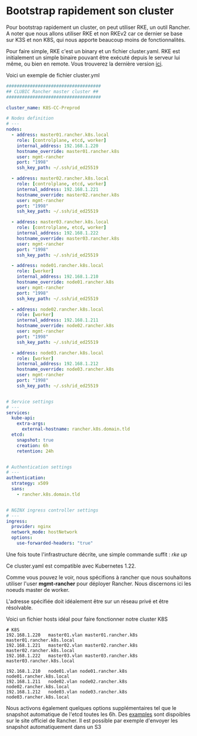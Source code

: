 # Bootstrap rapidement son cluster

Pour bootstrap rapidement un cluster, on peut utiliser RKE, un outil
Rancher. A noter que nous allons utiliser RKE et non RKEv2 car ce
dernier se base sur K3S et non K8S, qui nous apporte beaucoup moins de
fonctionnalités.

Pour faire simple, RKE c'est un binary et un fichier cluster.yaml. RKE
est initialement un simple binaire pouvant être exécuté depuis le
serveur lui même, ou bien en remote. Vous trouverez la dernière version
[ici](https://github.com/rancher/rke/#latest-release).

Voici un exemple de fichier cluster.yml

```yaml
####################################
## CLUBIC Rancher master cluster ##
####################################

cluster_name: K8S-CC-Preprod

# Nodes definition
# ---
nodes:
  - address: master01.rancher.k8s.local
    role: [controlplane, etcd, worker]
    internal_address: 192.168.1.220
    hostname_override: master01.rancher.k8s
    user: mgmt-rancher
    port: "1998"
    ssh_key_path: ~/.ssh/id_ed25519

  - address: master02.rancher.k8s.local
    role: [controlplane, etcd, worker]
    internal_address: 192.168.1.221
    hostname_override: master02.rancher.k8s
    user: mgmt-rancher
    port: "1998"
    ssh_key_path: ~/.ssh/id_ed25519

  - address: master03.rancher.k8s.local
    role: [controlplane, etcd, worker]
    internal_address: 192.168.1.222
    hostname_override: master03.rancher.k8s
    user: mgmt-rancher
    port: "1998"
    ssh_key_path: ~/.ssh/id_ed25519

  - address: node01.rancher.k8s.local
    role: [worker]
    internal_address: 192.168.1.210
    hostname_override: node01.rancher.k8s
    user: mgmt-rancher
    port: "1998"
    ssh_key_path: ~/.ssh/id_ed25519

  - address: node02.rancher.k8s.local
    role: [worker]
    internal_address: 192.168.1.211
    hostname_override: node02.rancher.k8s
    user: mgmt-rancher
    port: "1998"
    ssh_key_path: ~/.ssh/id_ed25519

  - address: node03.rancher.k8s.local
    role: [worker]
    internal_address: 192.168.1.212
    hostname_override: node03.rancher.k8s
    user: mgmt-rancher
    port: "1998"
    ssh_key_path: ~/.ssh/id_ed25519


# Service settings
# ---
services:
  kube-api:
    extra-args:
      external-hostname: rancher.k8s.domain.tld
  etcd:
    snapshot: true
    creation: 6h
    retention: 24h


# Authentication settings
# ---
authentication:
  strategy: x509
  sans:
    - rancher.k8s.domain.tld


# NGINX ingress controller settings
# ---
ingress:
  provider: nginx
  network_mode: hostNetwork
  options:
    use-forwarded-headers: "true"
```

Une fois toute l'infrastructure décrite, une simple commande suffit : _rke up_

Ce cluster.yaml est compatible avec Kubernetes 1.22.

Comme vous pouvez le voir, nous spécifions à rancher que nous souhaitons
utiliser l'user **mgmt-rancher** pour déployer Rancher. Nous discernons
ici les noeuds master de worker.

L'adresse spécifiée doit idéalement être sur un réseau privé et être
résolvable.

Voici un fichier hosts idéal pour faire fonctionner notre cluster K8S

    # K8S
    192.168.1.220   master01.vlan master01.rancher.k8s    master01.rancher.k8s.local
    192.168.1.221   master02.vlan master02.rancher.k8s    master02.rancher.k8s.local
    192.168.1.222   master03.vlan master03.rancher.k8s    master03.rancher.k8s.local

    192.168.1.210   node01.vlan node01.rancher.k8s    node01.rancher.k8s.local
    192.168.1.211   node02.vlan node02.rancher.k8s    node02.rancher.k8s.local
    192.168.1.212   node03.vlan node03.rancher.k8s    node03.rancher.k8s.local

Nous activons également quelques options supplémentaires tel que le
snapshot automatique de l'etcd toutes les 6h. Des
[examples](https://rancher.com/docs/rke/latest/en/example-yamls/) sont
dispoibles sur le site officiel de Rancher. Il est possible par exemple
d'envoyer les snapshot automatiquement dans un S3
